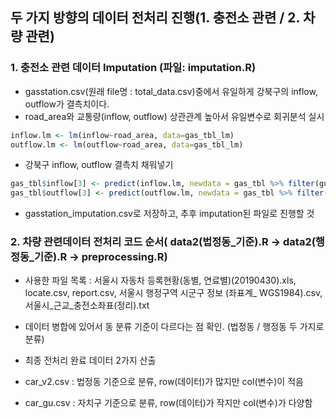 ## 두 가지 방향의 데이터 전처리 진행(1. 충전소 관련 / 2. 차량 관련)


### 1. 충전소 관련 데이터 Imputation (파일: imputation.R)
- gasstation.csv(원래 file명 : total_data.csv)중에서 유일하게 강북구의 inflow, outflow가 결측치이다.
- road_area와 교통량(inflow, outflow) 상관관계 높아서 유일변수로 회귀분석 실시
```r
inflow.lm <- lm(inflow~road_area, data=gas_tbl_lm)
outflow.lm <- lm(outflow~road_area, data=gas_tbl_lm)
```
- 강북구 inflow, outflow 결측치 채워넣기
```r
gas_tbl$inflow[3] <- predict(inflow.lm, newdata = gas_tbl %>% filter(gu == '강북구') %>% select(-gu))
gas_tbl$outflow[3] <- predict(outflow.lm, newdata = gas_tbl %>% filter(gu == '강북구') %>% select(-gu))
```
- gasstation_imputation.csv로 저장하고, 추후 imputation된 파일로 진행할 것

### 2. 차량 관련데이터 전처리 코드 순서( data2(법정동_기준).R -> data2(행정동_기준).R -> preprocessing.R)

- 사용한 파일 목록 : 서울시 자동차 등록현황(동별, 연료별)(20190430).xls, locate.csv, report.csv, 서울시 행정구역 시군구 정보 (좌표계_ WGS1984).csv, 서울시_근교_충전소좌표(정리).txt

- 데이터 병합에 있어서 동 분류 기준이 다르다는 점 확인. (법정동 / 행정동 두 가지로 분류)

- 최종 전처리 완료 데이터 2가지 산출
- car_v2.csv : 법정동 기준으로 분류, row(데이터)가 많지만 col(변수)이 적음
- car_gu.csv : 자치구 기준으로 분류, row(데이터)가 작지만 col(변수)가 다양함
